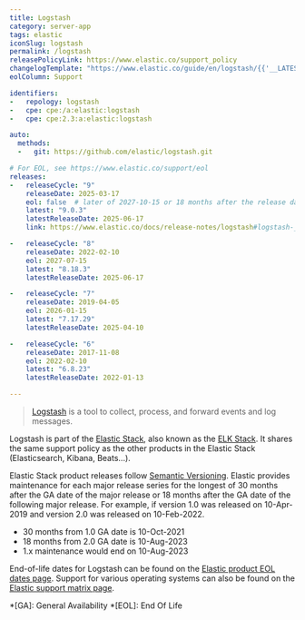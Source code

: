 ```yaml
---
title: Logstash
category: server-app
tags: elastic
iconSlug: logstash
permalink: /logstash
releasePolicyLink: https://www.elastic.co/support_policy
changelogTemplate: "https://www.elastic.co/guide/en/logstash/{{'__LATEST__'|split:'.'|pop|join:'.'}}/logstash-{{'__LATEST__'|replace:'.','-'}}.html"
eolColumn: Support

identifiers:
-   repology: logstash
-   cpe: cpe:/a:elastic:logstash
-   cpe: cpe:2.3:a:elastic:logstash

auto:
  methods:
  -   git: https://github.com/elastic/logstash.git

# For EOL, see https://www.elastic.co/support/eol
releases:
-   releaseCycle: "9"
    releaseDate: 2025-03-17
    eol: false  # later of 2027-10-15 or 18 months after the release date of 10.0
    latest: "9.0.3"
    latestReleaseDate: 2025-06-17
    link: https://www.elastic.co/docs/release-notes/logstash#logstash-__LATEST__-release-notes

-   releaseCycle: "8"
    releaseDate: 2022-02-10
    eol: 2027-07-15
    latest: "8.18.3"
    latestReleaseDate: 2025-06-17

-   releaseCycle: "7"
    releaseDate: 2019-04-05
    eol: 2026-01-15
    latest: "7.17.29"
    latestReleaseDate: 2025-04-10

-   releaseCycle: "6"
    releaseDate: 2017-11-08
    eol: 2022-02-10
    latest: "6.8.23"
    latestReleaseDate: 2022-01-13

---
```


> [Logstash](https://www.elastic.co/logstash/) is a tool to collect, process, and forward events and
> log messages.

Logstash is part of the [Elastic Stack](https://www.elastic.co/elastic-stack/), also known as the
[ELK Stack](https://www.elastic.co/what-is/elk-stack). It shares the same support policy as the
other products in the Elastic Stack (Elasticsearch, Kibana, Beats...).

Elastic Stack product releases follow [Semantic Versioning](https://semver.org/).
Elastic provides maintenance for each major release series for the longest of 30 months after the GA date of the major release
or 18 months after the GA date of the following major release.
For example, if version 1.0 was released on 10-Apr-2019 and version 2.0 was released on 10-Feb-2022.

- 30 months from 1.0 GA date is 10-Oct-2021
- 18 months from 2.0 GA date is 10-Aug-2023
- 1.x maintenance would end on 10-Aug-2023

End-of-life dates for Logstash can be found on the [Elastic product EOL dates page](https://www.elastic.co/support/eol).
Support for various operating systems can also be found on the [Elastic support matrix page](https://www.elastic.co/support/matrix).

*[GA]: General Availability
*[EOL]: End Of Life
